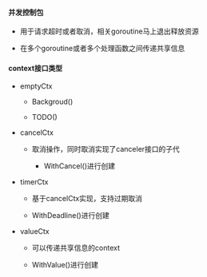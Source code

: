 #### 并发控制包

- 用于请求超时或者取消，相关goroutine马上退出释放资源
    
- 在多个goroutine或者多个处理函数之间传递共享信息
    

#### context接口类型

- emptyCtx
    
    - Backgroud()
        
    - TODO()
        
- cancelCtx
    
    - 取消操作，同时取消实现了canceler接口的子代
        
        - WithCancel()进行创建
            
- timerCtx
    
    - 基于cancelCtx实现，支持过期取消
        
    - WithDeadline()进行创建
        
- valueCtx
    
    - 可以传递共享信息的context
        
    - WithValue()进行创建